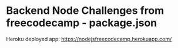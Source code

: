 # Backend Node Challenges from freecodecamp - package.json
Heroku deployed app: https://nodejsfreecodecamp.herokuapp.com/